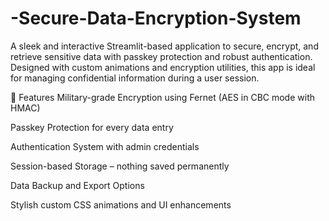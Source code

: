 # -Secure-Data-Encryption-System
A sleek and interactive Streamlit-based application to secure, encrypt, and retrieve sensitive data with passkey protection and robust authentication. Designed with custom animations and encryption utilities, this app is ideal for managing confidential information during a user session.

🚀 Features
Military-grade Encryption using Fernet (AES in CBC mode with HMAC)

Passkey Protection for every data entry

Authentication System with admin credentials

Session-based Storage – nothing saved permanently

Data Backup and Export Options

Stylish custom CSS animations and UI enhancements
